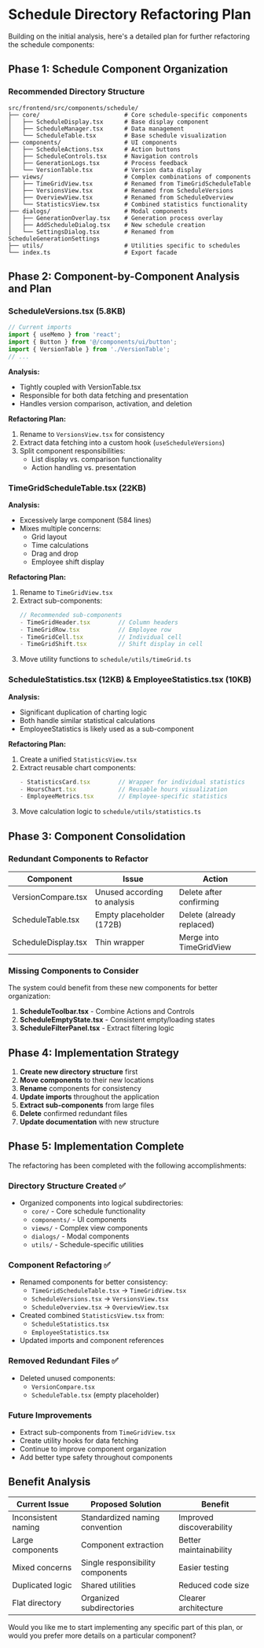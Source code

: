 # Schedule Directory Refactoring Plan

Building on the initial analysis, here's a detailed plan for further refactoring the schedule components:

## Phase 1: Schedule Component Organization

### Recommended Directory Structure

```
src/frontend/src/components/schedule/
├── core/                        # Core schedule-specific components
│   ├── ScheduleDisplay.tsx      # Base display component
│   ├── ScheduleManager.tsx      # Data management
│   └── ScheduleTable.tsx        # Base schedule visualization
├── components/                  # UI components
│   ├── ScheduleActions.tsx      # Action buttons
│   ├── ScheduleControls.tsx     # Navigation controls
│   ├── GenerationLogs.tsx       # Process feedback
│   └── VersionTable.tsx         # Version data display
├── views/                       # Complex combinations of components
│   ├── TimeGridView.tsx         # Renamed from TimeGridScheduleTable
│   ├── VersionsView.tsx         # Renamed from ScheduleVersions
│   ├── OverviewView.tsx         # Renamed from ScheduleOverview
│   └── StatisticsView.tsx       # Combined statistics functionality
├── dialogs/                     # Modal components
│   ├── GenerationOverlay.tsx    # Generation process overlay
│   ├── AddScheduleDialog.tsx    # New schedule creation
│   └── SettingsDialog.tsx       # Renamed from ScheduleGenerationSettings
├── utils/                       # Utilities specific to schedules
└── index.ts                     # Export facade
```

## Phase 2: Component-by-Component Analysis and Plan

### ScheduleVersions.tsx (5.8KB)

```typescript
// Current imports
import { useMemo } from 'react';
import { Button } from '@/components/ui/button';
import { VersionTable } from './VersionTable';
// ...
```

**Analysis:**
- Tightly coupled with VersionTable.tsx
- Responsible for both data fetching and presentation
- Handles version comparison, activation, and deletion

**Refactoring Plan:**
1. Rename to `VersionsView.tsx` for consistency
2. Extract data fetching into a custom hook (`useScheduleVersions`)
3. Split component responsibilities:
   - List display vs. comparison functionality
   - Action handling vs. presentation

### TimeGridScheduleTable.tsx (22KB)

**Analysis:**
- Excessively large component (584 lines)
- Mixes multiple concerns:
  - Grid layout
  - Time calculations
  - Drag and drop
  - Employee shift display

**Refactoring Plan:**
1. Rename to `TimeGridView.tsx`
2. Extract sub-components:
   ```typescript
   // Recommended sub-components
   - TimeGridHeader.tsx        // Column headers
   - TimeGridRow.tsx           // Employee row
   - TimeGridCell.tsx          // Individual cell
   - TimeGridShift.tsx         // Shift display in cell
   ```
3. Move utility functions to `schedule/utils/timeGrid.ts`

### ScheduleStatistics.tsx (12KB) & EmployeeStatistics.tsx (10KB)

**Analysis:**
- Significant duplication of charting logic
- Both handle similar statistical calculations
- EmployeeStatistics is likely used as a sub-component

**Refactoring Plan:**
1. Create a unified `StatisticsView.tsx`
2. Extract reusable chart components:
   ```typescript
   - StatisticsCard.tsx        // Wrapper for individual statistics
   - HoursChart.tsx            // Reusable hours visualization
   - EmployeeMetrics.tsx       // Employee-specific statistics
   ```
3. Move calculation logic to `schedule/utils/statistics.ts`

## Phase 3: Component Consolidation

### Redundant Components to Refactor

| Component | Issue | Action |
|-----------|-------|--------|
| VersionCompare.tsx | Unused according to analysis | Delete after confirming |
| ScheduleTable.tsx | Empty placeholder (172B) | Delete (already replaced) |
| ScheduleDisplay.tsx | Thin wrapper | Merge into TimeGridView |

### Missing Components to Consider

The system could benefit from these new components for better organization:

1. **ScheduleToolbar.tsx** - Combine Actions and Controls
2. **ScheduleEmptyState.tsx** - Consistent empty/loading states
3. **ScheduleFilterPanel.tsx** - Extract filtering logic

## Phase 4: Implementation Strategy

1. **Create new directory structure** first
2. **Move components** to their new locations
3. **Rename** components for consistency
4. **Update imports** throughout the application
5. **Extract sub-components** from large files
6. **Delete** confirmed redundant files
7. **Update documentation** with new structure

## Phase 5: Implementation Complete

The refactoring has been completed with the following accomplishments:

### Directory Structure Created ✅
- Organized components into logical subdirectories:
  - `core/` - Core schedule functionality
  - `components/` - UI components
  - `views/` - Complex view components
  - `dialogs/` - Modal components
  - `utils/` - Schedule-specific utilities

### Component Refactoring ✅
- Renamed components for better consistency:
  - `TimeGridScheduleTable.tsx` → `TimeGridView.tsx`
  - `ScheduleVersions.tsx` → `VersionsView.tsx`
  - `ScheduleOverview.tsx` → `OverviewView.tsx`
- Created combined `StatisticsView.tsx` from:
  - `ScheduleStatistics.tsx`
  - `EmployeeStatistics.tsx`
- Updated imports and component references

### Removed Redundant Files ✅
- Deleted unused components:
  - `VersionCompare.tsx`
  - `ScheduleTable.tsx` (empty placeholder)

### Future Improvements
- Extract sub-components from `TimeGridView.tsx`
- Create utility hooks for data fetching
- Continue to improve component organization
- Add better type safety throughout components

## Benefit Analysis

| Current Issue | Proposed Solution | Benefit |
|---------------|-------------------|---------|
| Inconsistent naming | Standardized naming convention | Improved discoverability |
| Large components | Component extraction | Better maintainability |
| Mixed concerns | Single responsibility components | Easier testing |
| Duplicated logic | Shared utilities | Reduced code size |
| Flat directory | Organized subdirectories | Clearer architecture |

Would you like me to start implementing any specific part of this plan, or would you prefer more details on a particular component?
